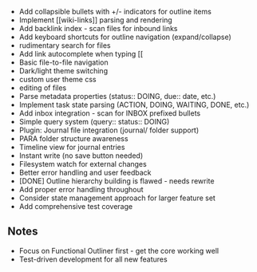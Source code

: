 - Add collapsible bullets with +/- indicators for outline items
- Implement [[wiki-links]] parsing and rendering
- Add backlink index - scan files for inbound links
- Add keyboard shortcuts for outline navigation (expand/collapse)
- rudimentary search for files
- Add link autocomplete when typing [[
- Basic file-to-file navigation
- Dark/light theme switching
- custom user theme css
- editing of files
- Parse metadata properties (status:: DOING, due:: date, etc.)
- Implement task state parsing (ACTION, DOING, WAITING, DONE, etc.)
- Add inbox integration - scan for INBOX prefixed bullets
- Simple query system (query:: status:: DOING)
- Plugin: Journal file integration (journal/ folder support)
- PARA folder structure awareness
- Timeline view for journal entries
- Instant write (no save button needed)
- Filesystem watch for external changes
- Better error handling and user feedback
- [DONE] Outline hierarchy building is flawed - needs rewrite
- Add proper error handling throughout
- Consider state management approach for larger feature set
- Add comprehensive test coverage

## Notes
- Focus on Functional Outliner first - get the core working well
- Test-driven development for all new features
